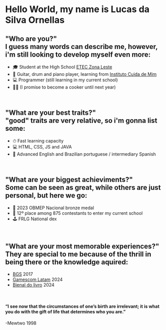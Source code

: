 <h1>Hello World, my name is Lucas da Silva Ornellas</h1>
<h2>"Who are you?"
  <br>I guess many words can describe me, however, i'm still looking to develop myself even more:</h2>

- 🎓 Student at the High School <a href="https://eteczonaleste.cps.sp.gov.br/">ETEC Zona Leste</a>
- 🎸 Guitar, drum and piano player, learning from <a href="https://cuidademim.com.br/">Instituto Cuida de Mim</a>
- 💻 Programmer (still learning in my current school)
- 👨‍🍳 (I promise to become a cooker until next year)

<br>
<h2>"What are your best traits?"
  <br>"good" traits are very relative, so i'm gonna list some:</h2>

- ⏱ Fast learning capacity
- 💻 HTML, CSS, JS and JAVA
- 📖 Advanced English and Brazilian portuguese / intermediary Spanish
  
<br>
<h2>"What are your biggest achieviments?"
  <br>Some can be seen as great, while others are just personal, but here we go:</h2>

- 🥉 2023 OBMEP Nacional bronze medal
- 📄 12º place among 875 contestants to enter my current school
- 🕹 FRLG National dex
  
<br>
<h2>"What are your most memorable experiences?"
  <br>They are special to me because of the thrill in being there or the knowledge aquired:</h2>

- <a href="https://www.brasilgameshow.com.br/">BGS</a> 2017
- <a href="https://latam.gamescom.global/en/">Gamescom Latam</a> 2024
- <a href="https://www.bienaldolivrosp.com.br/">Bienal do livro</a> 2024

<br>
<h4>“I see now that the circumstances of one’s birth are irrelevant; it is what you do with the gift of life that determines who you are.”</h4>
-Mewtwo 1998
<!---
LOrnellas131/LOrnellas131 is a ✨ special ✨ repository because its `README.md` (this file) appears on your GitHub profile.
You can click the Preview link to take a look at your changes.
--->

